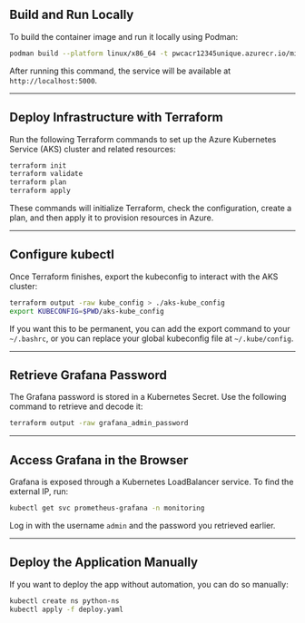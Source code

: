## Build and Run Locally

To build the container image and run it locally using Podman:

```bash
podman build --platform linux/x86_64 -t pwcacr12345unique.azurecr.io/microservicedemo:1 . && podman run -p 5000:5000 microservice-demo:1
```

After running this command, the service will be available at `http://localhost:5000`.

---

## Deploy Infrastructure with Terraform

Run the following Terraform commands to set up the Azure Kubernetes Service (AKS) cluster and related resources:

```bash
terraform init
terraform validate
terraform plan
terraform apply
```

These commands will initialize Terraform, check the configuration, create a plan, and then apply it to provision resources in Azure.

---

## Configure kubectl

Once Terraform finishes, export the kubeconfig to interact with the AKS cluster:

```bash
terraform output -raw kube_config > ./aks-kube_config
export KUBECONFIG=$PWD/aks-kube_config
```

If you want this to be permanent, you can add the export command to your `~/.bashrc`, or you can replace your global kubeconfig file at `~/.kube/config`.

---

## Retrieve Grafana Password

The Grafana password is stored in a Kubernetes Secret. Use the following command to retrieve and decode it:

```bash
terraform output -raw grafana_admin_password
```

---

## Access Grafana in the Browser

Grafana is exposed through a Kubernetes LoadBalancer service. To find the external IP, run:

```bash
kubectl get svc prometheus-grafana -n monitoring 
```

Log in with the username `admin` and the password you retrieved earlier.

---

## Deploy the Application Manually

If you want to deploy the app without automation, you can do so manually:

```bash
kubectl create ns python-ns
kubectl apply -f deploy.yaml
```
